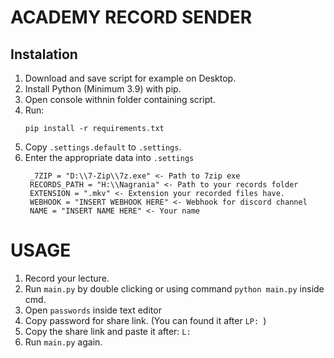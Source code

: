 # ACADEMY RECORD SENDER

## Instalation
1. Download and save script for example on Desktop.
2. Install Python (Minimum 3.9) with pip.
3. Open console withnin folder containing script.
4. Run:
    ```
    pip install -r requirements.txt
    ```
5. Copy `.settings.default` to `.settings`.
6. Enter the appropriate data into `.settings`
   ```
    _7ZIP = "D:\\7-Zip\\7z.exe" <- Path to 7zip exe
    RECORDS_PATH = "H:\\Nagrania" <- Path to your records folder
    EXTENSION = ".mkv" <- Extension your recorded files have.
    WEBHOOK = "INSERT WEBHOOK HERE" <- Webhook for discord channel
    NAME = "INSERT NAME HERE" <- Your name
   ```

# USAGE
1. Record your lecture.
2. Run `main.py` by double clicking or using command `python main.py` inside cmd.
3. Open `passwords` inside text editor
4. Copy password for share link. (You can found it after `LP: `)
5. Copy the share link and paste it after: `L: `
6. Run `main.py` again.

